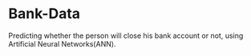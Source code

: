 # Bank-Data
Predicting whether the person will close his bank account or not, using Artificial Neural Networks(ANN).
